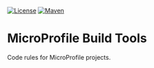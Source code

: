 [![License](https://img.shields.io/github/license/smallrye/smallrye-config.svg)](http://www.apache.org/licenses/LICENSE-2.0)
[![Maven](https://img.shields.io/maven-central/v/org.eclipse.microprofile/build-tools?color=green)](https://search.maven.org/artifact/org.eclipse.microprofile/build-tools)

# MicroProfile Build Tools

Code rules for MicroProfile projects.
